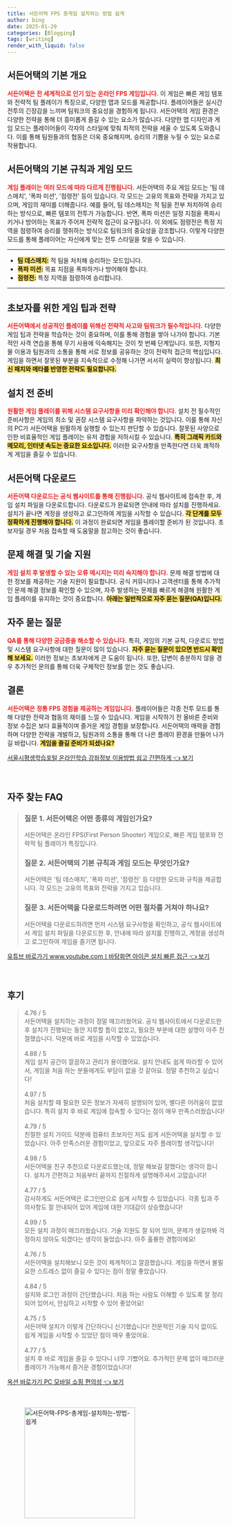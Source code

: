 ```yaml
---
title: 서든어택 FPS 총게임 설치하는 방법 쉽게
author: bing
date: 2025-01-29
categories: [Blogging]
tags: [writing]
render_with_liquid: false
---
```



<h2 id='서든어택_개요'>서든어택의 기본 개요</h2>

<p><b><span style="color: #ee2323;">서든어택은 전 세계적으로 인기 있는 온라인 FPS 게임입니다.</span></b> 이 게임은 빠른 게임 템포와 전략적 팀 플레이가 특징으로, 다양한 맵과 모드를 제공합니다. 플레이어들은 실시간 전투의 긴장감을 느끼며 팀워크의 중요성을 경험하게 됩니다. 서든어택의 게임 환경은 다양한 전략을 통해 더 흥미롭게 즐길 수 있는 요소가 많습니다. 다양한 맵 디자인과 게임 모드는 플레이어들이 각자의 스타일에 맞춰 최적의 전략을 세울 수 있도록 도와줍니다. 이를 통해 팀원들과의 협동은 더욱 중요해지며, 승리의 기쁨을 누릴 수 있는 요소로 작용합니다.</p>

<h2 id='게임_모드와_룰'>서든어택의 기본 규칙과 게임 모드</h2>

<p><b><span style="color: #ee2323;">게임 플레이는 여러 모드에 따라 다르게 진행됩니다.</span></b> 서든어택의 주요 게임 모드는 '팀 데스매치', '폭파 미션', '점령전' 등이 있습니다. 각 모드는 고유의 목표와 전략을 가지고 있으며, 게임의 재미를 더해줍니다. 예를 들어, 팀 데스매치는 적 팀을 전부 처치하여 승리하는 방식으로, 빠른 템포의 전투가 가능합니다. 반면, 폭파 미션은 일정 지점을 폭파시키거나 방어하는 목표가 주어져 전략적 접근이 요구됩니다. 이 외에도 점령전은 특정 지역을 점령하여 승리를 쟁취하는 방식으로 팀워크의 중요성을 강조합니다. 이렇게 다양한 모드를 통해 플레이어는 자신에게 맞는 전투 스타일을 찾을 수 있습니다.</p>

<hr />

<ul>
    <li><b><span style="background-color: #ffe066;">팀 데스매치:</span></b> 적 팀을 처치해 승리하는 모드입니다.</li>
    <li><b><span style="background-color: #ffe066;">폭파 미션:</span></b> 목표 지점을 폭파하거나 방어해야 합니다.</li>
    <li><b><span style="background-color: #ffe066;">점령전:</span></b> 특정 지역을 점령하여 승리합니다.</li>
</ul>

<hr />

<h2 id='초보자를_위한_전략'>초보자를 위한 게임 팁과 전략</h2>

<p><b><span style="color: #ee2323;">서든어택에서 성공적인 플레이를 위해선 전략적 사고와 팀워크가 필수적입니다.</span></b> 다양한 게임 팁과 전략을 학습하는 것이 중요하며, 이를 통해 경험을 쌓아 나가야 합니다. 기본적인 사격 연습을 통해 무기 사용에 익숙해지는 것이 첫 번째 단계입니다. 또한, 지형지물 이용과 팀원과의 소통을 통해 서로 정보를 공유하는 것이 전략적 접근의 핵심입니다. 게임을 하면서 잘못된 부분을 지속적으로 수정해 나가면 서서히 실력이 향상됩니다. <b><span style="background-color: #ffe066;">최신 패치와 메타를 반영한 전략도 필요합니다.</span></b></p>

<h2 id='설치_전_준비'>설치 전 준비</h2>

<p><b><span style="color: #ee2323;">원활한 게임 플레이를 위해 시스템 요구사항을 미리 확인해야 합니다.</span></b> 설치 전 필수적인 준비사항은 게임의 최소 및 권장 시스템 요구사항을 파악하는 것입니다. 이를 통해 자신의 PC가 서든어택을 원활하게 실행할 수 있는지 판단할 수 있습니다. 잘못된 사양으로 인한 비효율적인 게임 플레이는 유저 경험을 저하시킬 수 있습니다. <b><span style="background-color: #ffe066;">특히 그래픽 카드와 메모리, 인터넷 속도는 중요한 요소입니다.</span></b> 이러한 요구사항을 만족한다면 더욱 쾌적하게 게임을 즐길 수 있습니다.</p>

<h2 id='서든어택_다운로드'>서든어택 다운로드</h2>

<p><b><span style="color: #ee2323;">서든어택 다운로드는 공식 웹사이트를 통해 진행됩니다.</span></b> 공식 웹사이트에 접속한 후, 게임 설치 파일을 다운로드합니다. 다운로드가 완료되면 안내에 따라 설치를 진행하세요. 설치가 끝나면 계정을 생성하고 로그인하여 게임을 시작할 수 있습니다. <b><span style="background-color: #ffe066;">각 단계를 모두 정확하게 진행해야 합니다.</span></b> 이 과정이 완료되면 게임을 플레이할 준비가 된 것입니다. 초보자일 경우 처음 접속할 때 도움말을 참고하는 것이 좋습니다.</p>

<h2 id='문제_해결_및_기술지원'>문제 해결 및 기술 지원</h2>

<p><b><span style="color: #ee2323;">게임 설치 후 발생할 수 있는 오류 메시지는 미리 숙지해야 합니다.</span></b> 문제 해결 방법에 대한 정보를 제공하는 기술 지원이 필요합니다. 공식 커뮤니티나 고객센터를 통해 추가적인 문제 해결 정보를 확인할 수 있으며, 자주 발생하는 문제를 빠르게 해결해 원활한 게임 플레이를 유지하는 것이 중요합니다. <b><span style="background-color: #ffe066;">아래는 일반적으로 자주 묻는 질문(QA)입니다.</span></b></p>

<h2 id='자주_묻는_질문'>자주 묻는 질문</h2>

<p><b><span style="color: #ee2323;">QA를 통해 다양한 궁금증을 해소할 수 있습니다.</span></b> 특히, 게임의 기본 규칙, 다운로드 방법 및 시스템 요구사항에 대한 질문이 많이 있습니다. <b><span style="background-color: #ffe066;">자주 묻는 질문이 있으면 반드시 확인해 보세요.</span></b> 이러한 정보는 초보자에게 큰 도움이 됩니다. 또한, 답변이 충분하지 않을 경우 추가적인 문의를 통해 더욱 구체적인 정보를 얻는 것도 좋습니다.</p>

<h2 id='결론'>결론</h2>

<p><b><span style="color: #ee2323;">서든어택은 정통 FPS 경험을 제공하는 게임입니다.</span></b> 플레이어들은 각종 전투 모드를 통해 다양한 전략과 협동의 재미를 느낄 수 있습니다. 게임을 시작하기 전 올바른 준비와 정보 수집은 보다 효율적이며 즐거운 게임 경험을 보장합니다. 서든어택의 매력을 경험하며 다양한 전략을 개발하고, 팀원과의 소통을 통해 더 나은 플레이 환경을 만들어 나가길 바랍니다. <b><span style="background-color: #ffe066;">게임을 즐길 준비가 되셨나요?</span></b></p>


<p><a class="click-button" title="서울시평생학습포털 온라인학습 강좌정보 이용방법 쉽고 간편하게" href="https://greenforu.github.io/posts/%EC%84%9C%EC%9A%B8%EC%8B%9C%ED%8F%89%EC%83%9D%ED%95%99%EC%8A%B5%ED%8F%AC%ED%84%B8-%EC%98%A8%EB%9D%BC%EC%9D%B8%ED%95%99%EC%8A%B5-%EA%B0%95%EC%A2%8C%EC%A0%95%EB%B3%B4-%EC%9D%B4%EC%9A%A9%EB%B0%A9%EB%B2%95-%EC%89%BD%EA%B3%A0-%EA%B0%84%ED%8E%B8%ED%95%98%EA%B2%8C/" rel="dofollow">서울시평생학습포털 온라인학습 강좌정보 이용방법 쉽고 간편하게 👈 보기</a></p><br>
<h2 id='자주_찾는_FAQ'>자주 찾는 FAQ</h2>
<div itemscope="" itemtype="https://schema.org/FAQPage"> 
<blockquote> 
<div itemscope="" itemprop="mainEntity" itemtype="https://schema.org/Question"> 
<h3 itemprop="name">질문 1. 서든어택은 어떤 종류의 게임인가요?</h3> 
<div itemscope="" itemprop="acceptedAnswer" itemtype="https://schema.org/Answer"> 
<span itemprop="text"> 
<p>서든어택은 온라인 FPS(First Person Shooter) 게임으로, 빠른 게임 템포와 전략적 팀 플레이가 특징입니다.</p> 
</span> 
</div> 
</div> 
<div itemscope="" itemprop="mainEntity" itemtype="https://schema.org/Question"> 
<h3 itemprop="name">질문 2. 서든어택의 기본 규칙과 게임 모드는 무엇인가요?</h3> 
<div itemscope="" itemprop="acceptedAnswer" itemtype="https://schema.org/Answer"> 
<span itemprop="text"> 
<p>서든어택은 '팀 데스매치', '폭파 미션', '점령전' 등 다양한 모드와 규칙을 제공합니다. 각 모드는 고유의 목표와 전략을 가지고 있습니다.</p> 
</span> 
</div> 
</div> 
<div itemscope="" itemprop="mainEntity" itemtype="https://schema.org/Question"> 
<h3 itemprop="name">질문 3. 서든어택을 다운로드하려면 어떤 절차를 거쳐야 하나요?</h3> 
<div itemscope="" itemprop="acceptedAnswer" itemtype="https://schema.org/Answer"> 
<span itemprop="text"> 
<p>서든어택을 다운로드하려면 먼저 시스템 요구사항을 확인하고, 공식 웹사이트에서 게임 설치 파일을 다운로드한 후, 안내에 따라 설치를 진행하고, 계정을 생성하고 로그인하여 게임을 즐기면 됩니다.</p> 
</span> 
</div> 
</div> 
</blockquote> 
</div>
<p><a class="click-button" title="유튜브 바로가기 www.youtube.comㅣ바탕화면 아이콘 설치 빠른 접근" href="https://greenforu.github.io/posts/%EC%9C%A0%ED%8A%9C%EB%B8%8C-%EB%B0%94%EB%A1%9C%EA%B0%80%EA%B8%B0-www.youtube.com%E3%85%A3%EB%B0%94%ED%83%95%ED%99%94%EB%A9%B4-%EC%95%84%EC%9D%B4%EC%BD%98-%EC%84%A4%EC%B9%98-%EB%B9%A0%EB%A5%B8-%EC%A0%91%EA%B7%BC/" rel="dofollow">유튜브 바로가기 www.youtube.comㅣ바탕화면 아이콘 설치 빠른 접근 👈 보기</a></p><br>
<h2 id='후기'>후기</h2>
<div itemscope itemtype="https://schema.org/Product">
  <blockquote>
  <div itemprop="review" itemscope itemtype="https://schema.org/Review">
      <div itemprop="reviewRating" itemscope itemtype="https://schema.org/Rating"> <span itemprop="ratingValue">4.76</span> / <span itemprop="bestRating">5</span> </div>
      <span itemprop="reviewBody">서든어택을 설치하는 과정이 정말 매끄러웠어요. 공식 웹사이트에서 다운로드한 후 설치가 진행되는 동안 지루할 틈이 없었고, 필요한 부분에 대한 설명이 아주 친절했습니다. 덕분에 바로 게임을 시작할 수 있었습니다.</span>
  </div>
  <br>
  <div itemprop="review" itemscope itemtype="https://schema.org/Review">
      <div itemprop="reviewRating" itemscope itemtype="https://schema.org/Rating"> <span itemprop="ratingValue">4.88</span> / <span itemprop="bestRating">5</span> </div>
      <span itemprop="reviewBody">게임 설치 공간이 깔끔하고 관리가 용이했어요. 설치 안내도 쉽게 따라할 수 있어서, 게임을 처음 하는 분들에게도 부담이 없을 것 같아요. 정말 추천하고 싶습니다!</span>
  </div>
  <br>
  <div itemprop="review" itemscope itemtype="https://schema.org/Review">
      <div itemprop="reviewRating" itemscope itemtype="https://schema.org/Rating"> <span itemprop="ratingValue">4.97</span> / <span itemprop="bestRating">5</span> </div>
      <span itemprop="reviewBody">처음 설치할 때 필요한 모든 정보가 자세히 설명되어 있어, 별다른 어려움이 없었습니다. 특히 설치 후 바로 게임에 접속할 수 있다는 점이 매우 만족스러웠습니다!</span>
  </div>
  <br>
  <div itemprop="review" itemscope itemtype="https://schema.org/Review">
      <div itemprop="reviewRating" itemscope itemtype="https://schema.org/Rating"> <span itemprop="ratingValue">4.79</span> / <span itemprop="bestRating">5</span> </div>
      <span itemprop="reviewBody">친절한 설치 가이드 덕분에 컴퓨터 초보자인 저도 쉽게 서든어택을 설치할 수 있었습니다. 아주 만족스러운 경험이었고, 앞으로도 자주 플레이할 생각입니다!</span>
  </div>
  <br>
  <div itemprop="review" itemscope itemtype="https://schema.org/Review">
      <div itemprop="reviewRating" itemscope itemtype="https://schema.org/Rating"> <span itemprop="ratingValue">4.98</span> / <span itemprop="bestRating">5</span> </div>
      <span itemprop="reviewBody">서든어택을 친구 추천으로 다운로드했는데, 정말 해보길 잘했다는 생각이 듭니다. 설치가 간편하고 처음부터 끝까지 친절하게 설명해주셔서 고맙습니다!</span>
  </div>
  <br>
  <div itemprop="review" itemscope itemtype="https://schema.org/Review">
      <div itemprop="reviewRating" itemscope itemtype="https://schema.org/Rating"> <span itemprop="ratingValue">4.77</span> / <span itemprop="bestRating">5</span> </div>
      <span itemprop="reviewBody">감사하게도 서든어택은 로그인만으로 쉽게 시작할 수 있었습니다. 각종 팁과 주의사항도 잘 안내되어 있어 게임에 대한 기대감이 상승했습니다!</span>
  </div>
  <br>
  <div itemprop="review" itemscope itemtype="https://schema.org/Review">
      <div itemprop="reviewRating" itemscope itemtype="https://schema.org/Rating"> <span itemprop="ratingValue">4.99</span> / <span itemprop="bestRating">5</span> </div>
      <span itemprop="reviewBody">모든 설치 과정이 매끄러웠습니다. 기술 지원도 잘 되어 있어, 문제가 생길까봐 걱정하지 않아도 되겠다는 생각이 들었습니다. 아주 훌륭한 경험이에요!</span>
  </div>
  <br>
  <div itemprop="review" itemscope itemtype="https://schema.org/Review">
      <div itemprop="reviewRating" itemscope itemtype="https://schema.org/Rating"> <span itemprop="ratingValue">4.76</span> / <span itemprop="bestRating">5</span> </div>
      <span itemprop="reviewBody">서든어택을 설치해보니 모든 것이 체계적이고 깔끔했습니다. 게임을 하면서 불필요한 스트레스 없이 즐길 수 있다는 점이 정말 좋았습니다.</span>
  </div>
  <br>
  <div itemprop="review" itemscope itemtype="https://schema.org/Review">
      <div itemprop="reviewRating" itemscope itemtype="https://schema.org/Rating"> <span itemprop="ratingValue">4.84</span> / <span itemprop="bestRating">5</span> </div>
      <span itemprop="reviewBody">설치와 로그인 과정이 간단했습니다. 처음 하는 사람도 이해할 수 있도록 잘 정리되어 있어서, 안심하고 시작할 수 있어 좋았어요!</span>
  </div>
  <br>
  <div itemprop="review" itemscope itemtype="https://schema.org/Review">
      <div itemprop="reviewRating" itemscope itemtype="https://schema.org/Rating"> <span itemprop="ratingValue">4.75</span> / <span itemprop="bestRating">5</span> </div>
      <span itemprop="reviewBody">서든어택 설치가 이렇게 간단하다니 신기했습니다! 전문적인 기술 지식 없이도 쉽게 게임을 시작할 수 있었던 점이 매우 좋았어요.</span>
  </div>
  <br>
  <div itemprop="review" itemscope itemtype="https://schema.org/Review">
      <div itemprop="reviewRating" itemscope itemtype="https://schema.org/Rating"> <span itemprop="ratingValue">4.77</span> / <span itemprop="bestRating">5</span> </div>
      <span itemprop="reviewBody">설치 후 바로 게임을 즐길 수 있다니 너무 기뻤어요. 추가적인 문제 없이 매끄러운 플레이가 가능해서 즐거운 경험이었습니다!</span>
  </div>
  </blockquote>
</div>
<p><a class="click-button" title="옥션 바로가기 PC 모바일 쇼핑 편의성" href="https://greenforu.github.io/posts/%EC%98%A5%EC%85%98-%EB%B0%94%EB%A1%9C%EA%B0%80%EA%B8%B0-PC-%EB%AA%A8%EB%B0%94%EC%9D%BC-%EC%87%BC%ED%95%91-%ED%8E%B8%EC%9D%98%EC%84%B1/" rel="dofollow">옥션 바로가기 PC 모바일 쇼핑 편의성 👈 보기</a></p><br>
<figure class="image"><img src="https://greenforu.github.io/assets/img/thumbnail/서든어택-FPS-총게임-설치하는-방법-쉽게.webp" alt="서든어택-FPS-총게임-설치하는-방법-쉽게" width="256" height="256"></figure>